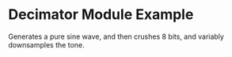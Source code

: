# Decimator Module Example

Generates a pure sine wave, and then crushes 8 bits, and variably downsamples the tone.

